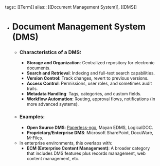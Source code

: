 tags:: [[Term]]
alias:: [[Document Management System]], [[DMS]]

- # Document Management System (DMS)
	- ### Characteristics of a DMS:
		- **Storage and Organization**: Centralized repository for electronic documents.
		- **Search and Retrieval**: Indexing and full-text search capabilities.
		- **Version Control**: Track changes, revert to previous versions.
		- **Access Control**: Permissions, user roles, and sometimes audit trails.
		- **Metadata Handling**: Tags, categories, and custom fields.
		- **Workflow Automation**: Routing, approval flows, notifications (in more advanced systems).
	- ### Examples:
		- **Open Source DMS**: [Paperless-ngx](https://docs.paperless-ngx.com/), Mayan EDMS, LogicalDOC.
		- **Proprietary/Enterprise DMS**: Microsoft SharePoint, DocuWare, M-Files.
	- In enterprise environments, this overlaps with:
		- **ECM (Enterprise Content Management)**: A broader category that includes DMS features plus records management, web content management, etc.